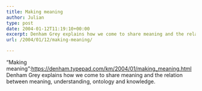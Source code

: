 ```yaml
---
title: Making meaning
author: Julian
type: post
date: 2004-01-12T11:19:10+00:00
excerpt: Denham Grey explains how we come to share meaning and the relation between meaning, understanding, ontology and knowledge.
url: /2004/01/12/making-meaning/

---
```

&#8220;Making meaning&#8221;:https://denham.typepad.com/km/2004/01/making_meaning.html Denham Grey explains how we come to share meaning and the relation between meaning, understanding, ontology and knowledge.